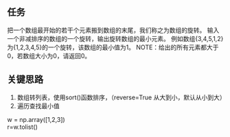 ## 任务 ##
把一个数组最开始的若干个元素搬到数组的末尾，我们称之为数组的旋转。 输入一个非减排序的数组的一个旋转，输出旋转数组的最小元素。 例如数组{3,4,5,1,2}为{1,2,3,4,5}的一个旋转，该数组的最小值为1。 NOTE：给出的所有元素都大于0，若数组大小为0，请返回0。

## 关键思路 ##
1. 数组转列表，使用sort()函数排序，（reverse=True 从大到小，默认从小到大）  
2. 遍历查找最小值

w = np.array([1,2,3])  
r=w.tolist()

